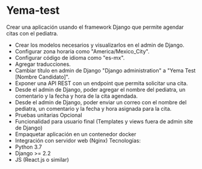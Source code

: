 # Yema-test

Crear una aplicación usando el framework Django que permite agendar citas con el pediatra.
* Crear los modelos necesarios y visualizarlos en el admin de Django.
* Configurar zona horaria como "America/Mexico_City".
* Configurar código de idioma como "es-mx".
* Agregar traducciones.
* Cambiar título en admin de Django "Django administration" a "Yema Test [Nombre Candidato]".
* Exponer una API REST con un endpoint que permita solicitar una cita.
* Desde el admin de Django, poder agregar el nombre del pediatra, un comentario y la fecha y hora de la cita agendada.
* Desde el admin de Django, poder enviar un correo con el nombre del pediatra, un comentario y la fecha y hora asignada para la cita.
* Pruebas unitarias
Opcional
* Funcionalidad para usuario final (Templates y views fuera de admin site de Django)
* Empaquetar aplicación en un contenedor docker
* Integración con servidor web (Nginx)
Tecnologías:
* Python 3.7
* Django >= 2.2
* JS (React.js o similar)

